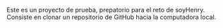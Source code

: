 Este es un proyecto de prueba, prepatorio para el reto de soyHenry.
Consiste en clonar un repositorio de GitHub hacia la computadora local.